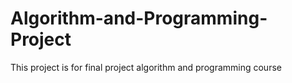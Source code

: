 # Algorithm-and-Programming-Project
This project is for final project algorithm and programming course
